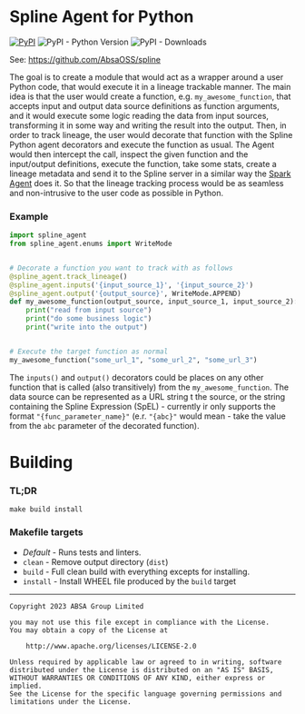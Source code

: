 # Spline Agent for Python

[![PyPI](https://img.shields.io/pypi/v/spline-agent)](https://pypi.org/project/spline-agent/)
![PyPI - Python Version](https://img.shields.io/pypi/pyversions/spline-agent)
![PyPI - Downloads](https://img.shields.io/pypi/dm/spline-agent)

See: https://github.com/AbsaOSS/spline

The goal is to create a module that would act as a wrapper around a user Python code,
that would execute it in a lineage trackable manner. The main idea is that the user would create a function,
e.g. `my_awesome_function`, that accepts input and output data source definitions as function arguments,
and it would execute some logic reading the data from input sources, transforming it in some way and writing
the result into the output. Then, in order to track lineage, the user would decorate that function with the
Spline Python agent decorators and execute the function as usual.
The Agent would then intercept the call, inspect the given function and the input/output definitions,
execute the function, take some stats, create a lineage metadata and send it to the Spline server in a similar way
the [Spark Agent](https://github.com/AbsaOSS/spline-spark-agent) does it.
So that the lineage tracking process would be as seamless and non-intrusive to the user code as possible in Python.

### Example

```python
import spline_agent
from spline_agent.enums import WriteMode


# Decorate a function you want to track with as follows
@spline_agent.track_lineage()
@spline_agent.inputs('{input_source_1}', '{input_source_2}')
@spline_agent.output('{output_source}', WriteMode.APPEND)
def my_awesome_function(output_source, input_source_1, input_source_2):
    print("read from input source")
    print("do some business logic")
    print("write into the output")


# Execute the target function as normal
my_awesome_function("some_url_1", "some_url_2", "some_url_3")
```

The `inputs()` and `output()` decorators could be places on any other
function that is called (also transitively) from the `my_awesome_function`.
The data source can be represented as a URL string t the source,
or the string containing the Spline Expression (SpEL) - currently ir only
supports the format `"{func_parameter_name}"` (e.r. `"{abc}"` would mean -
take the value from the `abc` parameter of the decorated function).

# Building

### TL;DR

```shell
make build install
```

### Makefile targets

- _Default_ - Runs tests and linters.
- `clean` - Remove output directory (`dist`)
- `build` - Full clean build with everything excepts for installing.
- `install` - Install WHEEL file produced by the `build` target

---

    Copyright 2023 ABSA Group Limited

    you may not use this file except in compliance with the License.
    You may obtain a copy of the License at

        http://www.apache.org/licenses/LICENSE-2.0

    Unless required by applicable law or agreed to in writing, software
    distributed under the License is distributed on an "AS IS" BASIS,
    WITHOUT WARRANTIES OR CONDITIONS OF ANY KIND, either express or implied.
    See the License for the specific language governing permissions and
    limitations under the License.
